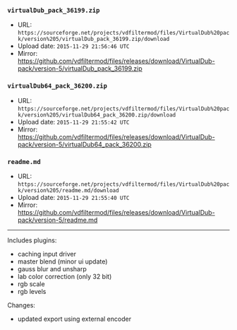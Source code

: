 ### `virtualDub_pack_36199.zip`

- URL: `https://sourceforge.net/projects/vdfiltermod/files/VirtualDub%20pack/version%205/virtualDub_pack_36199.zip/download`
- Upload date: `2015-11-29 21:56:46 UTC`
- Mirror: https://github.com/vdfiltermod/files/releases/download/VirtualDub-pack/version-5/virtualDub_pack_36199.zip


### `virtualDub64_pack_36200.zip`

- URL: `https://sourceforge.net/projects/vdfiltermod/files/VirtualDub%20pack/version%205/virtualDub64_pack_36200.zip/download`
- Upload date: `2015-11-29 21:55:42 UTC`
- Mirror: https://github.com/vdfiltermod/files/releases/download/VirtualDub-pack/version-5/virtualDub64_pack_36200.zip


### `readme.md`

- URL: `https://sourceforge.net/projects/vdfiltermod/files/VirtualDub%20pack/version%205/readme.md/download`
- Upload date: `2015-11-29 21:55:40 UTC`
- Mirror: https://github.com/vdfiltermod/files/releases/download/VirtualDub-pack/version-5/readme.md

---

Includes plugins:

*  caching input driver
*  master blend (minor ui update)
*  gauss blur and unsharp
*  lab color correction (only 32 bit)
*  rgb scale
*  rgb levels

Changes:

*  updated export using external encoder
